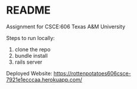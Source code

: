 # README

Assignment for CSCE:606 Texas A&M University

Steps to run locally:

1. clone the repo
2. bundle install
3. rails server

Deployed Website: https://rottenpotatoes606csce-7921e1ecccaa.herokuapp.com/
